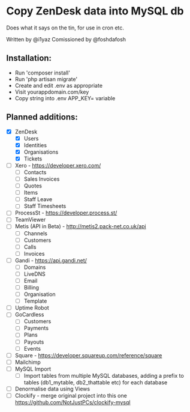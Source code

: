 # Copy ZenDesk data into MySQL db

Does what it says on the tin, for use in cron etc.

Written by @i1yaz
Comissioned by @foshdafosh

## Installation:
* Run 'composer install'
* Run 'php artisan migrate'
* Create and edit .env as appropriate
* Visit yourappdomain.com/key
* Copy string into .env APP_KEY= variable

## Planned additions:
- [x] ZenDesk
    - [x] Users
    - [X] Identities
    - [x] Organisations
    - [x] Tickets
- [ ] Xero - https://developer.xero.com/
    - [ ] Contacts
    - [ ] Sales Invoices
    - [ ] Quotes
    - [ ] Items
    - [ ] Staff Leave
    - [ ] Staff Timesheets
- [ ] ProcessSt - https://developer.process.st/
- [ ] TeamViewer
- [ ] Metis (API in Beta) - http://metis2.pack-net.co.uk/api
    - [ ] Channels
    - [ ] Customers
    - [ ] Calls
    - [ ] Invoices
- [ ] Gandi - https://api.gandi.net/
    - [ ] Domains
    - [ ] LiveDNS
    - [ ] Email
    - [ ] Billing
    - [ ] Organisation
    - [ ] Template
- [ ] Uptime Robot
- [ ] GoCardless
    - [ ] Customers
    - [ ] Payments
    - [ ] Plans
    - [ ] Payouts
    - [ ] Events
- [ ] Square - https://developer.squareup.com/reference/square
- [ ] Mailchimp
- [ ] MySQL Import
    - [ ] Import tables from multiple MySQL databases, adding a prefix to tables (db1_mytable, db2_thattable etc) for each database
- [ ] Denormalise data using Views
- [ ] Clockify - merge original project into this one https://github.com/NotJustPCs/clockify-mysql
